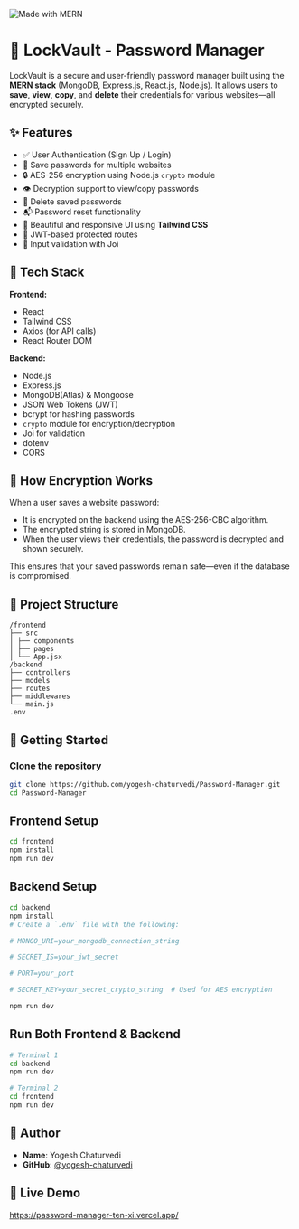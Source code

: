 ![Made with MERN](https://img.shields.io/badge/Stack-MERN-informational?style=flat&logo=javascript)

# 🔐 LockVault - Password Manager

LockVault is a secure and user-friendly password manager built using the **MERN stack** (MongoDB, Express.js, React.js, Node.js). It allows users to **save**, **view**, **copy**, and **delete** their credentials for various websites—all encrypted securely.

## ✨ Features

- ✅ User Authentication (Sign Up / Login)
- 🔑 Save passwords for multiple websites
- 🔒 AES-256 encryption using Node.js `crypto` module
- 👁️ Decryption support to view/copy passwords
- 🧹 Delete saved passwords
- 📬 Password reset functionality
- 💅 Beautiful and responsive UI using **Tailwind CSS**
- 🔐 JWT-based protected routes
- 🧪 Input validation with Joi

## 🔧 Tech Stack

**Frontend:**
- React
- Tailwind CSS
- Axios (for API calls)
- React Router DOM

**Backend:**
- Node.js
- Express.js
- MongoDB(Atlas) & Mongoose
- JSON Web Tokens (JWT)
- bcrypt for hashing passwords
- `crypto` module for encryption/decryption
- Joi for validation
- dotenv
- CORS

## 🔐 How Encryption Works

When a user saves a website password:
- It is encrypted on the backend using the AES-256-CBC algorithm.
- The encrypted string is stored in MongoDB.
- When the user views their credentials, the password is decrypted and shown securely.

This ensures that your saved passwords remain safe—even if the database is compromised.

## 📁 Project Structure
```
/frontend
├── src
│ ├── components
│ ├── pages
│ └── App.jsx
/backend
├── controllers
├── models
├── routes
├── middlewares
└── main.js
.env

```

## 🚀 Getting Started

### Clone the repository

```bash
git clone https://github.com/yogesh-chaturvedi/Password-Manager.git
cd Password-Manager
```
## Frontend Setup
```bash
cd frontend
npm install
npm run dev
```

## Backend Setup

``` bash
cd backend
npm install
# Create a `.env` file with the following:

# MONGO_URI=your_mongodb_connection_string

# SECRET_IS=your_jwt_secret

# PORT=your_port 

# SECRET_KEY=your_secret_crypto_string  # Used for AES encryption

npm run dev
```

## Run Both Frontend & Backend

```bash
# Terminal 1
cd backend
npm run dev

# Terminal 2
cd frontend
npm run dev
```

## 👤 Author

- **Name**: Yogesh Chaturvedi  
- **GitHub**: [@yogesh-chaturvedi](https://github.com/yogesh-chaturvedi)

## 🔗 Live Demo

https://password-manager-ten-xi.vercel.app/
